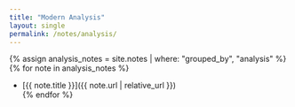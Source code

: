 ```yaml
---
title: "Modern Analysis"
layout: single
permalink: /notes/analysis/
---
```


<!-- {% assign analysis_notes = site.notes | where: "grouped_by", "analysis" %}
{% for note in analysis_notes %}
[{{ note.title }}]({{ note.url | relative_url }})  
{% endfor %} -->

{% assign analysis_notes = site.notes | where: "grouped_by", "analysis" %}
{% for note in analysis_notes %}
 - [{{ note.title }}]({{ note.url | relative_url }})  
{% endfor %}